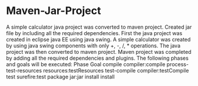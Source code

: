 # Maven-Jar-Project
A simple calculator java project was converted to maven project.
Created jar file by including all the required dependencies.
First the java project was created in eclipse java EE using java swing.
A simple calculator was created by using java swing components with only +, -, /, * operations.
The java project was then converted to maven project.
Maven project was completed by adding all the required dependencies and plugins.
The following phases and goals will be executed:
 Phase	                          Goal
compile	                   compiler:compile
process-test-resources	   resources:testResources
test-compile	             compiler:testCompile
test	                     surefire:test
package	                   jar:jar
install	                   install
